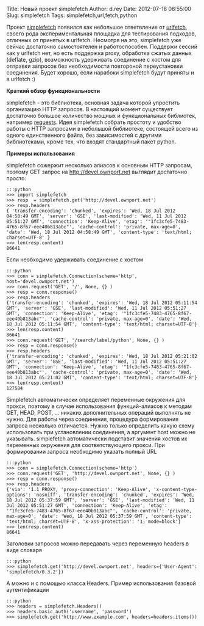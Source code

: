 Title: Новый проект simplefetch
Author: d.rey
Date: 2012-07-18 08:55:00
Slug: simplefetch
Tags: simplefetch,url,fetch,python

Проект [simplefetch](https://github.com/ownport/simplefetch) появился как небольшое ответвление от [urlfetch](https://github.com/lyxint/urlfetch), своего рода экспериментальная площадка для тестирования подходов, отличных от принятых в urlfetch. Несмотря на это, simplefetch уже сейчас достаточно самостоятелен и работоспособен. Поддержи сессий как у urlfetch нет, но есть поддержка proxy, обработка сжатых данных (deflate, gzip), возможность удерживать соединение с хостом для отправки запросов без необходимости повтороной переустановки соединения. Будет хорошо, если нарабоки simplefetch будут приняты и в urlfetch :)

**Краткий обзор функциональности**

simplefetch - это библиотека, основная задача которой упростить организацию HTTP запросов. В настоящий момент существует достаточно большое количество мощных и функциональных библиотек, например [requests](https://github.com/kennethreitz/requests). Идея simplefetch собрать простоту и удобство работы с HTTP запросами в небольшой библиотеке, состоящей всего из одного единственного файла, без зависимостей с другими библиотеками, кроме тех, что входят стандартный пакет python.

**Примеры использования**

simplefetch сожержит несколько алиасов к основным HTTP запросам, поэтому GET запрос на http://devel.ownport.net выглядит достаточно просто:

    :::python
    >>> import simplefetch
    >>> resp  = simplefetch.get('http://devel.ownport.net')
    >>> resp.headers
    { 'transfer-encoding': 'chunked', 'expires': 'Wed, 18 Jul 2012 04:58:49 GMT', 'server': 'GSE', 'last-modified': 'Wed, 11 Jul 2012 05:51:27 GMT', 'connection': 'Keep-Alive', 'etag': '"1fc3cfe5-7483-4765-8f67-eee40b813abc"', 'cache-control': 'private, max-age=0', 'date': 'Wed, 18 Jul 2012 04:58:49 GMT', 'content-type': 'text/html; charset=UTF-8' }
    >>> len(resp.content)
    86641
    
Если необходимо удерживать соединение с хостом 

    :::python
    >>> conn = simplefetch.Connection(scheme='http', host='devel.ownport.net')
    >>> conn.request('GET', '/', None, {} )
    >>> resp = conn.response()
    >>> resp.headers
    {'transfer-encoding': 'chunked', 'expires': 'Wed, 18 Jul 2012 05:11:54 GMT', 'server': 'GSE', 'last-modified': 'Wed, 11 Jul 2012 05:51:27 GMT', 'connection': 'Keep-Alive', 'etag': '"1fc3cfe5-7483-4765-8f67-eee40b813abc"', 'cache-control': 'private, max-age=0', 'date': 'Wed, 18 Jul 2012 05:11:54 GMT', 'content-type': 'text/html; charset=UTF-8'}
    >>> len(resp.content)
    86641
    >>> conn.request('GET', '/search/label/python', None, {} )
    >>> resp = conn.response()
    >>> resp.headers
    {'transfer-encoding': 'chunked', 'expires': 'Wed, 18 Jul 2012 05:21:02 GMT', 'server': 'GSE', 'last-modified': 'Wed, 11 Jul 2012 05:51:27 GMT', 'connection': 'Keep-Alive', 'etag': '"1fc3cfe5-7483-4765-8f67-eee40b813abc"', 'cache-control': 'private, max-age=0', 'date': 'Wed, 18 Jul 2012 05:21:02 GMT', 'content-type': 'text/html; charset=UTF-8'}
    >>> len(resp.content)
    127584
    
Simplefetch автоматически определяет переменные окружения для прокси, поэтому в случае использования функций-алиасов к методам GET, HEAD, POST, … никаких дополнительных операций выполнять не нужно. Для работы через соединения, процедура формирования запроса несколько отличается. Нужно только определить какую схему использовать при установлении соединения, а аргумент host можно не указывать. simplefetch автоматически подставит значения хостов их переменных окружения для соответствующего прокси. При формировании запроса необходимо указать полный URL 
    
    :::python
    >>> conn = simplefetch.Connection(scheme='http')
    >>> conn.request('GET', 'http://devel.ownport.net', None, {} )
    >>> resp = conn.response()
    >>> resp.headers
    {'via': '1.1 PROXY, 'proxy-connection': 'Keep-Alive', 'x-content-type-options': 'nosniff', 'transfer-encoding': 'chunked', 'expires': 'Wed, 18 Jul 2012 05:37:59 GMT', 'server': 'GSE', 'last-modified': 'Wed, 11 Jul 2012 05:51:27 GMT', 'connection': 'Keep-Alive', 'etag': '"1fc3cfe5-7483-4765-8f67-eee40b813abc"', 'cache-control': 'private, max-age=0', 'date': 'Wed, 18 Jul 2012 05:37:59 GMT', 'content-type': 'text/html; charset=UTF-8', 'x-xss-protection': '1; mode=block'}
    >>> len(resp.content)
    86641
    
Заголовки запросов можно передавать через переменную headers в виде словаря 

    :::python
    >>> simplefetch.get('http://devel.ownport.net', headers={'User-Agent': 'simplefetch/0.3.2'})
    
А можно и с помощью класса Headers. Пример использования базовой аутентификации 
    
    :::python
    >>> headers = simplefetch.Headers()
    >>> headers.basic_auth('username', 'password')
    >>> simplefetch.get('http://www.example.com', headers=headers.items())
    
